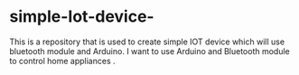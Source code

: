 # simple-Iot-device-
This is a repository that is used to create simple IOT device which will use bluetooth  module and Arduino.
I want to use Arduino and Bluetooth module to control home appliances .
